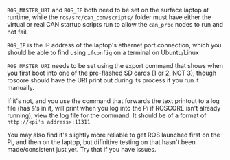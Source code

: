 `ROS_MASTER_URI` and `ROS_IP` both need to be set on the surface laptop at runtime, while the `ros/src/can_com/scripts/` folder must have either the virtual or real CAN startup scripts run to allow the `can_proc` nodes to run and not fail.

`ROS_IP` is the IP address of the laptop's ethernet port connection, which you should be able to find using `ifconfig` on a terminal on Ubuntu/Linux

`ROS_MASTER_URI` needs to be set using the export command that shows when you first boot into one of the pre-flashed SD cards (1 or 2, NOT 3), though roscore should have the URI print out during its process if you run it manually.

If it's not, and you use the command that forwards the text printout to a log file (has `&`'s in it, will print when you log into the Pi if ROSCORE isn't already running), view the log file for the command. It should be of a format of `http://<pi's address>:11311`

You may also find it's slightly more reliable to get ROS launched first on the Pi, and then on the laptop, but difinitive testing on that hasn't been made/consistent just yet. Try that if you have issues.